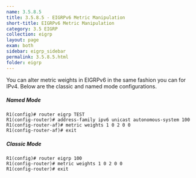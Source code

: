 ```yaml
---
name: 3.5.8.5
title: 3.5.8.5 - EIGRPv6 Metric Manipulation
short-title: EIGRPv6 Metric Manipulation
category: 3.5 EIGRP
collection: eigrp
layout: page
exam: both
sidebar: eigrp_sidebar
permalink: 3.5.8.5.html
folder: eigrp
---
```

You can alter metric weights in EIGRPv6 in the same fashion you can for IPv4. Below are the classic and named mode configurations.
##### Named Mode
```
R1(config)# router eigrp TEST
R1(config-router)# address-family ipv6 unicast autonomous-system 100
R1(config-router-af)# metric weights 1 0 2 0 0
R1(config-router-af)# exit
```
##### Classic Mode
```
R1(config)# router eigrp 100
R1(config-router)# metric weights 1 0 2 0 0
R1(config-router)# exit
```
